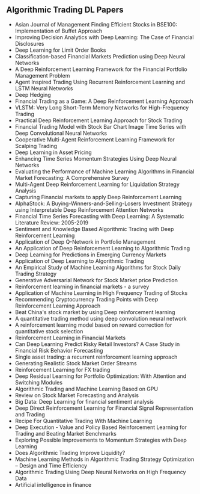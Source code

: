 <h2>Algorithmic Trading DL Papers</h2>


<ul>

                             

 <li><a target="_blank" href="https://github.com/manjunath5496/Algorithmic-Trading-DL-Papers/blob/master/atd(1).pdf" style="text-decoration:none;">Asian Journal of Management Finding Efficient Stocks in BSE100: Implementation of Buffet Approach</a></li>

 <li><a target="_blank" href="https://github.com/manjunath5496/Algorithmic-Trading-DL-Papers/blob/master/atd(2).pdf" style="text-decoration:none;">Improving Decision Analytics with Deep Learning: The Case of Financial Disclosures</a></li>

<li><a target="_blank" href="https://github.com/manjunath5496/Algorithmic-Trading-DL-Papers/blob/master/atd(3).pdf" style="text-decoration:none;">Deep Learning for Limit Order Books</a></li>
 <li><a target="_blank" href="https://github.com/manjunath5496/Algorithmic-Trading-DL-Papers/blob/master/atd(4).pdf" style="text-decoration:none;">Classification-based Financial Markets Prediction using Deep Neural Networks</a></li>                              
<li><a target="_blank" href="https://github.com/manjunath5496/Algorithmic-Trading-DL-Papers/blob/master/atd(5).pdf" style="text-decoration:none;">A Deep Reinforcement Learning Framework for the Financial Portfolio Management Problem</a></li>
<li><a target="_blank" href="https://github.com/manjunath5496/Algorithmic-Trading-DL-Papers/blob/master/atd(6).pdf" style="text-decoration:none;">Agent Inspired Trading Using Recurrent Reinforcement Learning and LSTM Neural Networks</a></li>
 <li><a target="_blank" href="https://github.com/manjunath5496/Algorithmic-Trading-DL-Papers/blob/master/atd(7).pdf" style="text-decoration:none;">Deep Hedging</a></li>

 <li><a target="_blank" href="https://github.com/manjunath5496/Algorithmic-Trading-DL-Papers/blob/master/atd(8).pdf" style="text-decoration:none;"> Financial Trading as a Game:
A Deep Reinforcement Learning Approach </a></li>
   <li><a target="_blank" href="https://github.com/manjunath5496/Algorithmic-Trading-DL-Papers/blob/master/atd(9).pdf" style="text-decoration:none;">VLSTM: Very Long Short-Term Memory Networks for High-Frequency Trading</a></li>
  
   
 <li><a target="_blank" href="https://github.com/manjunath5496/Algorithmic-Trading-DL-Papers/blob/master/atd(10).pdf" style="text-decoration:none;">Practical Deep Reinforcement Learning Approach for Stock Trading</a></li>                              
<li><a target="_blank" href="https://github.com/manjunath5496/Algorithmic-Trading-DL-Papers/blob/master/atd(11).pdf" style="text-decoration:none;">Financial Trading Model with Stock Bar Chart Image Time Series with Deep Convolutional Neural Networks</a></li>
<li><a target="_blank" href="https://github.com/manjunath5496/Algorithmic-Trading-DL-Papers/blob/master/atd(12).pdf" style="text-decoration:none;">Cooperative Multi-Agent Reinforcement Learning Framework for Scalping Trading</a></li>
<li><a target="_blank" href="https://github.com/manjunath5496/Algorithmic-Trading-DL-Papers/blob/master/atd(13).pdf" style="text-decoration:none;">Deep Learning in Asset Pricing </a></li>

<li><a target="_blank" href="https://github.com/manjunath5496/Algorithmic-Trading-DL-Papers/blob/master/atd(14).pdf" style="text-decoration:none;">Enhancing Time Series Momentum Strategies Using Deep Neural Networks</a></li>
                              
<li><a target="_blank" href="https://github.com/manjunath5496/Algorithmic-Trading-DL-Papers/blob/master/atd(15).pdf" style="text-decoration:none;">Evaluating the Performance of Machine Learning Algorithms in Financial Market Forecasting: A Comprehensive Survey</a></li>

<li><a target="_blank" href="https://github.com/manjunath5496/Algorithmic-Trading-DL-Papers/blob/master/atd(16).pdf" style="text-decoration:none;">Multi-Agent Deep Reinforcement Learning for Liquidation Strategy Analysis</a></li>

  <li><a target="_blank" href="https://github.com/manjunath5496/Algorithmic-Trading-DL-Papers/blob/master/atd(17).pdf" style="text-decoration:none;">
Capturing Financial markets to apply Deep Reinforcement Learning</a></li>   
  
<li><a target="_blank" href="https://github.com/manjunath5496/Algorithmic-Trading-DL-Papers/blob/master/atd(18).pdf" style="text-decoration:none;">AlphaStock: A Buying-Winners-and-Selling-Losers Investment Strategy using Interpretable Deep Reinforcement Attention Networks</a></li> 

  
<li><a target="_blank" href="https://github.com/manjunath5496/Algorithmic-Trading-DL-Papers/blob/master/atd(19).pdf" style="text-decoration:none;">Financial Time Series Forecasting with Deep Learning: A Systematic Literature Review: 2005-2019</a></li> 

<li><a target="_blank" href="https://github.com/manjunath5496/Algorithmic-Trading-DL-Papers/blob/master/atd(20).pdf" style="text-decoration:none;">
Sentiment and Knowledge Based Algorithmic Trading with Deep Reinforcement Learning</a></li>

<li><a target="_blank" href="https://github.com/manjunath5496/Algorithmic-Trading-DL-Papers/blob/master/atd(21).pdf" style="text-decoration:none;">Application of Deep Q-Network in Portfolio Management</a></li>
<li><a target="_blank" href="https://github.com/manjunath5496/Algorithmic-Trading-DL-Papers/blob/master/atd(22).pdf" style="text-decoration:none;">An Application of Deep Reinforcement Learning to Algorithmic Trading</a></li> 
 <li><a target="_blank" href="https://github.com/manjunath5496/Algorithmic-Trading-DL-Papers/blob/master/atd(23).pdf" style="text-decoration:none;">Deep Learning for Predictions in Emerging Currency Markets</a></li> 
 

   <li><a target="_blank" href="https://github.com/manjunath5496/Algorithmic-Trading-DL-Papers/blob/master/atd(24).pdf" style="text-decoration:none;">Application of Deep Learning to Algorithmic Trading</a></li>
 
   <li><a target="_blank" href="https://github.com/manjunath5496/Algorithmic-Trading-DL-Papers/blob/master/atd(25).pdf" style="text-decoration:none;">An Empirical Study of Machine Learning Algorithms for Stock Daily Trading Strategy</a></li>                              
 <li><a target="_blank" href="https://github.com/manjunath5496/Algorithmic-Trading-DL-Papers/blob/master/atd(26).pdf" style="text-decoration:none;">Generative Adversarial Network for Stock Market price Prediction</a></li>
 <li><a target="_blank" href="https://github.com/manjunath5496/Algorithmic-Trading-DL-Papers/blob/master/atd(27).pdf" style="text-decoration:none;">Reinforcement learning in financial markets - a survey</a></li>
   
 
   <li><a target="_blank" href="https://github.com/manjunath5496/Algorithmic-Trading-DL-Papers/blob/master/atd(28).pdf" style="text-decoration:none;">Application of Machine Learning in High Frequency Trading of Stocks</a></li>
 
   <li><a target="_blank" href="https://github.com/manjunath5496/Algorithmic-Trading-DL-Papers/blob/master/atd(29).pdf" style="text-decoration:none;">Recommending Cryptocurrency Trading Points with Deep Reinforcement Learning Approach</a></li>                              

  <li><a target="_blank" href="https://github.com/manjunath5496/Algorithmic-Trading-DL-Papers/blob/master/atd(30).pdf" style="text-decoration:none;">Beat China's stock market by using Deep reinforcement learning</a></li>
 
   <li><a target="_blank" href="https://github.com/manjunath5496/Algorithmic-Trading-DL-Papers/blob/master/atd(31).pdf" style="text-decoration:none;">A quantitative trading method using deep convolution neural network</a></li> 
    <li><a target="_blank" href="https://github.com/manjunath5496/Algorithmic-Trading-DL-Papers/blob/master/atd(32).pdf" style="text-decoration:none;">
A reinforcement learning model based on reward correction for quantitative stock selection</a></li> 

   <li><a target="_blank" href="https://github.com/manjunath5496/Algorithmic-Trading-DL-Papers/blob/master/atd(33).pdf" style="text-decoration:none;">Reinforcement Learning in Financial Markets</a></li>                              

  <li><a target="_blank" href="https://github.com/manjunath5496/Algorithmic-Trading-DL-Papers/blob/master/atd(34).pdf" style="text-decoration:none;">Can Deep Learning Predict Risky Retail Investors? A Case Study in Financial Risk Behavior Forecasting</a></li> 
 
  <li><a target="_blank" href="https://github.com/manjunath5496/Algorithmic-Trading-DL-Papers/blob/master/atd(35).pdf" style="text-decoration:none;">Single asset trading:
a recurrent reinforcement learning approach</a></li> 

  <li><a target="_blank" href="https://github.com/manjunath5496/Algorithmic-Trading-DL-Papers/blob/master/atd(36).pdf" style="text-decoration:none;">
Generating Realistic Stock Market Order Streams</a></li> 
 
<li><a target="_blank" href="https://github.com/manjunath5496/Algorithmic-Trading-DL-Papers/blob/master/atd(37).pdf" style="text-decoration:none;">Reinforcement Learning for FX trading</a></li>
 <li><a target="_blank" href="https://github.com/manjunath5496/Algorithmic-Trading-DL-Papers/blob/master/atd(38).pdf" style="text-decoration:none;">Deep Residual Learning for Portfolio Optimization: With Attention and Switching Modules</a></li>
<li><a target="_blank" href="https://github.com/manjunath5496/Algorithmic-Trading-DL-Papers/blob/master/atd(39).pdf" style="text-decoration:none;">Algorithmic Trading and Machine Learning Based on GPU</a></li>
 <li><a target="_blank" href="https://github.com/manjunath5496/Algorithmic-Trading-DL-Papers/blob/master/atd(40).pdf" style="text-decoration:none;">Review on Stock Market Forecasting and Analysis</a></li>                              
<li><a target="_blank" href="https://github.com/manjunath5496/Algorithmic-Trading-DL-Papers/blob/master/atd(41).pdf" style="text-decoration:none;">Big Data: Deep Learning for financial sentiment analysis</a></li>
<li><a target="_blank" href="https://github.com/manjunath5496/Algorithmic-Trading-DL-Papers/blob/master/atd(42).pdf" style="text-decoration:none;">Deep Direct Reinforcement Learning for Financial Signal Representation and Trading</a></li>
 
  <li><a target="_blank" href="https://github.com/manjunath5496/Algorithmic-Trading-DL-Papers/blob/master/atd(43).pdf" style="text-decoration:none;">Recipe For Quantitative Trading With Machine Learning</a></li>
 <li><a target="_blank" href="https://github.com/manjunath5496/Algorithmic-Trading-DL-Papers/blob/master/atd(44).pdf" style="text-decoration:none;">Deep Execution - Value and Policy Based Reinforcement Learning for Trading and Beating Market Benchmarks</a></li>
   <li><a target="_blank" href="https://github.com/manjunath5496/Algorithmic-Trading-DL-Papers/blob/master/atd(45).pdf" style="text-decoration:none;">Exploring Possible Improvements to Momentum Strategies with Deep Learning</a></li>  
   
<li><a target="_blank" href="https://github.com/manjunath5496/Algorithmic-Trading-DL-Papers/blob/master/atd(46).pdf" style="text-decoration:none;">Does Algorithmic Trading Improve Liquidity?</a></li>

<li><a target="_blank" href="https://github.com/manjunath5496/Algorithmic-Trading-DL-Papers/blob/master/atd(47).pdf" style="text-decoration:none;">Machine Learning Methods in Algorithmic Trading Strategy Optimization – Design and Time Efficiency</a></li>
<li><a target="_blank" href="https://github.com/manjunath5496/Algorithmic-Trading-DL-Papers/blob/master/atd(48).pdf" style="text-decoration:none;">Algorithmic Trading Using Deep Neural Networks on High Frequency Data</a></li>

<li><a target="_blank" href="https://github.com/manjunath5496/Algorithmic-Trading-DL-Papers/blob/master/atd(49).pdf" style="text-decoration:none;">Artificial intelligence in finance</a></li>
    







   </ul>
